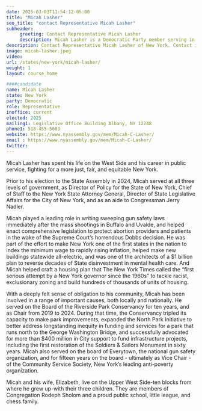 ```yaml
---
date: 2025-03-03T11:54:12-05:00
title: "Micah Lasher"
seo_title: "contact Representative Micah Lasher"
subheader:
     greeting: Contact Representative Micah Lasher
     description: Micah Lasher is a Democratic Party member serving in the New York State Assembly, representing District 69. He assumed office on January 1, 2025, and his current term is set to end on January 1, 2027.
description: Contact Representative Micah Lasher of New York. Contact information for Micah Lasher includes email address, phone number, and mailing address.
image: micah-lasher.jpeg
video:
url: /states/new-york/micah-lasher/
weight: 1
layout: course_home

####candidate
name: Micah Lasher
state: New York
party: Democratic
role: Representative
inoffice: current
elected: 2025
mailing1: Legislative Office Building Albany, NY 12248
phone1: 518-455-5603
website: https://www.nyassembly.gov/mem/Micah-C-Lasher/
email : https://www.nyassembly.gov/mem/Micah-C-Lasher/
twitter: 
---
```

Micah Lasher has spent his life on the West Side and his career in public service, fighting for a more just, fair, and equitable New York.

Prior to his election to the State Assembly in 2024, Micah served at all three levels of government, as Director of Policy for the State of New York, Chief of Staff to the New York State Attorney General, Director of State Legislative Affairs for the City of New York, and as an aide to Congressman Jerry Nadler.

Micah played a leading role in writing sweeping gun safety laws immediately after the mass shootings in Buffalo and Uvalde, and helped enact comprehensive legislation to protect abortion providers and patients in the wake of the Supreme Court’s horrendous Dobbs decision. He was part of the effort to make New York one of the first states in the nation to index the minimum wage to rapidly rising inflation, helped make new buildings statewide all-electric, and was one of the architects of a $1 billion plan to reverse decades of State disinvestment in mental health care. And Micah helped craft a housing plan that The New York Times called the “first serious attempt by a New York governor since the 1960s” to tackle racist, exclusionary zoning and build hundreds of thousands of units of housing.

With a deeply felt sense of obligation to his community, Micah has been involved in a range of important causes, both locally and nationally. He served on the Board of the Riverside Park Conservancy for ten years, and as Chair from 2019 to 2024. During that time, the Conservancy tripled its capacity to make park improvements, expanded the North Park Initiative to better address longstanding inequity in funding and services for a park that runs north to the George Washington Bridge, and successfully advocated for more than $400 million in City support to fund infrastructure projects, including the first restoration of the Soldiers & Sailors Monument in sixty years. Micah also served on the board of Everytown, the national gun safety organization, and for fifteen years on the board - ultimately as Vice Chair - of the Community Service Society, New York’s leading anti-poverty organization.

Micah and his wife, Elizabeth, live on the Upper West Side-ten blocks from where he grew up-with their three children. They are members of Congregation Rodeph Sholom and a proud public school, little league, and chess family.
